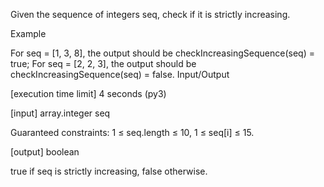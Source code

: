 Given the sequence of integers seq, check if it is strictly increasing.

Example

For seq = [1, 3, 8], the output should be
checkIncreasingSequence(seq) = true;
For seq = [2, 2, 3], the output should be
checkIncreasingSequence(seq) = false.
Input/Output

[execution time limit] 4 seconds (py3)

[input] array.integer seq

Guaranteed constraints:
1 ≤ seq.length ≤ 10,
1 ≤ seq[i] ≤ 15.

[output] boolean

true if seq is strictly increasing, false otherwise.